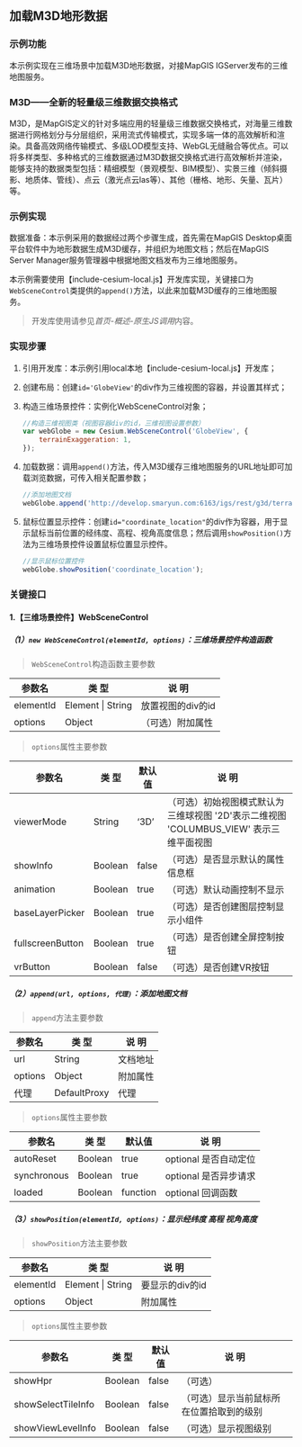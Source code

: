 ## 加载M3D地形数据

### 示例功能

本示例实现在三维场景中加载M3D地形数据，对接MapGIS IGServer发布的三维地图服务。

### M3D——全新的轻量级三维数据交换格式

M3D，是MapGIS定义的针对多端应用的轻量级三维数据交换格式，对海量三维数据进行网格划分与分层组织，采用流式传输模式，实现多端一体的高效解析和渲染。具备高效网络传输模式、多级LOD模型支持、WebGL无缝融合等优点。可以将多样类型、多种格式的三维数据通过M3D数据交换格式进行高效解析并渲染，能够支持的数据类型包括：精细模型（景观模型、BIM模型）、实景三维（倾斜摄影、地质体、管线）、点云（激光点云las等）、其他（栅格、地形、矢量、瓦片）等。

### 示例实现

数据准备：本示例采用的数据经过两个步骤生成，首先需在MapGIS Desktop桌面平台软件中为地形数据生成M3D缓存，并组织为地图文档；然后在MapGIS Server Manager服务管理器中根据地图文档发布为三维地图服务。

本示例需要使用【include-cesium-local.js】开发库实现，关键接口为`WebSceneControl`类提供的`append()`方法，以此来加载M3D缓存的三维地图服务。

> 开发库使用请参见*首页-概述-原生JS调用*内容。

### 实现步骤

1. 引用开发库：本示例引用local本地【include-cesium-local.js】开发库；

2. 创建布局：创建`id='GlobeView'`的div作为三维视图的容器，并设置其样式；

3. 构造三维场景控件：实例化WebSceneControl对象；

   ``` javascript
   //构造三维视图类（视图容器div的id，三维视图设置参数）
   var webGlobe = new Cesium.WebSceneControl('GlobeView', {
       terrainExaggeration: 1,
   });
   ```

4. 加载数据：调用`append()`方法，传入M3D缓存三维地图服务的URL地址即可加载浏览数据，可传入相关配置参数；

   ``` javascript
   //添加地图文档
   webGlobe.append('http://develop.smaryun.com:6163/igs/rest/g3d/terrain', {});
   ```

5. 鼠标位置显示控件：创建`id="coordinate_location"`的div作为容器，用于显示鼠标当前位置的经纬度、高程、视角高度信息；然后调用`showPosition()`方法为三维场景控件设置鼠标位置显示控件。

   ``` javascript
   //显示鼠标位置控件
   webGlobe.showPosition('coordinate_location');
   ```

### 关键接口

#### 1.【三维场景控件】WebSceneControl

##### （1）`new WebSceneControl(elementId, options)`：三维场景控件构造函数

> `WebSceneControl`构造函数主要参数

| 参数名    | 类 型             | 说 明             |
| --------- | ----------------- | ----------------- |
| elementId | Element \| String | 放置视图的div的id |
| options   | Object            | （可选）附加属性  |

> `options`属性主要参数

| 参数名           | 类 型   | 默认值 | 说 明                                                        |
| ---------------- | ------- | ------ | ------------------------------------------------------------ |
| viewerMode       | String  | ‘3D’   | （可选）初始视图模式默认为三维球视图 '2D'表示二维视图 'COLUMBUS_VIEW' 表示三维平面视图 |
| showInfo         | Boolean | false  | （可选）是否显示默认的属性信息框                             |
| animation        | Boolean | true   | （可选）默认动画控制不显示                                   |
| baseLayerPicker  | Boolean | true   | （可选）是否创建图层控制显示小组件                           |
| fullscreenButton | Boolean | true   | （可选）是否创建全屏控制按钮                                 |
| vrButton         | Boolean | false  | （可选）是否创建VR按钮                                       |

##### （2）`append(url, options, 代理)`：添加地图文档

> `append`方法主要参数

| 参数名  | 类 型        | 说 明    |
| ------- | ------------ | -------- |
| url     | String       | 文档地址 |
| options | Object       | 附加属性 |
| 代理    | DefaultProxy | 代理     |

> `options`属性主要参数

| 参数名      | 类 型   | 默认值   | 说 明                 |
| ----------- | ------- | -------- | --------------------- |
| autoReset   | Boolean | true     | optional 是否自动定位 |
| synchronous | Boolean | true     | optional 是否异步请求 |
| loaded      | Boolean | function | optional 回调函数     |

##### （3）`showPosition(elementId, options)`：显示经纬度 高程 视角高度

> `showPosition`方法主要参数

| 参数名    | 类 型             | 说 明           |
| --------- | ----------------- | --------------- |
| elementId | Element \| String | 要显示的div的id |
| options   | Object            | 附加属性        |

> `options`属性主要参数

| 参数名             | 类 型   | 默认值 | 说 明                                    |
| ------------------ | ------- | ------ | ---------------------------------------- |
| showHpr            | Boolean | false  | （可选）                                 |
| showSelectTileInfo | Boolean | false  | （可选）显示当前鼠标所在位置拾取到的级别 |
| showViewLevelInfo  | Boolean | false  | （可选）显示视图级别                     |
